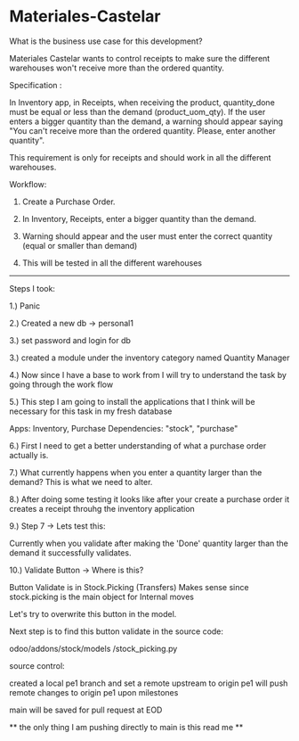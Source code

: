 # Materiales-Castelar

What is the business use case for this development?

Materiales Castelar wants to control receipts to make sure the different warehouses won't receive more than the ordered quantity.


Specification :

In Inventory app, in Receipts, when receiving the product, quantity_done must be equal or less than the demand (product_uom_qty). If the user enters a bigger quantity than the demand, a warning should appear saying "You can't receive more than the ordered quantity. Please, enter another quantity". 

This requirement is only for receipts and should work in all the different warehouses. 

Workflow:

1. Create a Purchase Order.

2. In Inventory, Receipts, enter a bigger quantity than the demand.

3. Warning should appear and the user must enter the correct quantity (equal or smaller than demand)

4. This will be tested in all the different warehouses
-------------------------------------------------------------------------------------------------------------------------------------------------------------
Steps I took:

1.) Panic

2.) Created a new db -> personal1

3.) set password and login for db

3.) created a module under the inventory category named Quantity Manager

4.) Now since I have a base to work from I will try to understand the task by going through the work flow

5.) This step I am going to install the applications that I think will be necessary for this task in my fresh database

Apps: Inventory, Purchase
Dependencies: "stock", "purchase"

6.) First I need to get a better understanding of what a purchase order actually is.

7.) What currently happens when you enter a quantity larger than the demand? This is what we need to alter.

8.) After doing some testing it looks like after your create a purchase order it creates a receipt throuhg the inventory application

9.) Step 7 -> Lets test this:

Currently when you validate after making the 'Done' quantity larger than the demand it successfully validates. 

10.) Validate Button -> Where is this?

Button Validate is in Stock.Picking (Transfers) Makes sense since stock.picking is the main object for Internal moves

Let's try to overwrite this button in the model.

Next step is to find this button validate in the source code: 

odoo/addons/stock/models
/stock_picking.py





source control: 

created a local pe1 branch and set a remote upstream to origin pe1 will push remote changes to origin pe1 upon milestones

main will be saved for pull request at EOD

**
the only thing I am pushing directly to main is this read me
**
